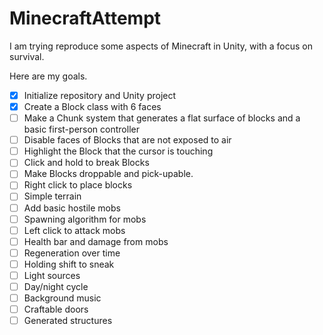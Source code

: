 # MinecraftAttempt
I am trying reproduce some aspects of Minecraft in Unity, with a focus on survival.

Here are my goals.
- [x] Initialize repository and Unity project
- [x] Create a Block class with 6 faces
- [ ] Make a Chunk system that generates a flat surface of blocks and a basic first-person controller
- [ ] Disable faces of Blocks that are not exposed to air
- [ ] Highlight the Block that the cursor is touching
- [ ] Click and hold to break Blocks
- [ ] Make Blocks droppable and pick-upable.
- [ ] Right click to place blocks
- [ ] Simple terrain
- [ ] Add basic hostile mobs
- [ ] Spawning algorithm for mobs
- [ ] Left click to attack mobs
- [ ] Health bar and damage from mobs
- [ ] Regeneration over time
- [ ] Holding shift to sneak
- [ ] Light sources
- [ ] Day/night cycle
- [ ] Background music
- [ ] Craftable doors
- [ ] Generated structures
